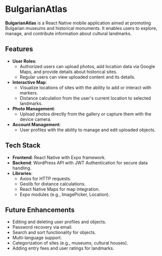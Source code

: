 # BulgarianAtlas

**BulgarianAtlas** is a React Native mobile application aimed at promoting Bulgarian museums and historical monuments. It enables users to explore, manage, and contribute information about cultural landmarks.

## Features

- **User Roles**:
  - Authorized users can upload photos, add location data via Google Maps, and provide details about historical sites.
  - Regular users can view uploaded content and its details.
- **Interactive Map**:
  - Visualize locations of sites with the ability to add or interact with markers.
  - Distance calculation from the user's current location to selected landmarks.
- **Photo Management**:
  - Upload photos directly from the gallery or capture them with the device camera.
- **Account Management**:
  - User profiles with the ability to manage and edit uploaded objects.

## Tech Stack

- **Frontend**: React Native with Expo framework.
- **Backend**: WordPress API with JWT Authentication for secure data handling.
- **Libraries**:
  - Axios for HTTP requests.
  - Geolib for distance calculations.
  - React Native Maps for map integration.
  - Expo modules (e.g., ImagePicker, Location).

## Future Enhancements

- Editing and deleting user profiles and objects.
- Password recovery via email.
- Search and sort functionality for objects.
- Multi-language support.
- Categorization of sites (e.g., museums, cultural houses).
- Adding entry fees and user ratings for landmarks.
